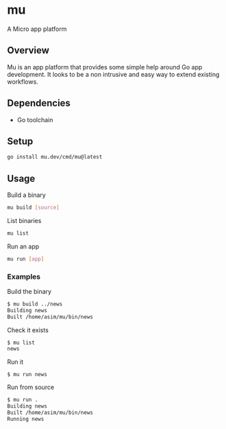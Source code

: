 # mu

A Micro app platform

## Overview

Mu is an app platform that provides some simple help around Go app development. It looks to be a non intrusive and easy way to extend existing workflows. 

## Dependencies

- Go toolchain

## Setup

```bash
go install mu.dev/cmd/mu@latest
```

## Usage

Build a binary

```bash
mu build [source]
```

List binaries

```bash
mu list
```

Run an app

```bash
mu run [app]
```

### Examples

Build the binary
```bash
$ mu build ../news
Building news
Built /home/asim/mu/bin/news
```

Check it exists

```bash
$ mu list
news
```

Run it
```
$ mu run news
```

Run from source

```bash
$ mu run .
Building news
Built /home/asim/mu/bin/news
Running news
```
